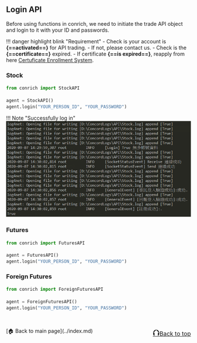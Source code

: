 ## Login API
Before using functions in conrich, we need to initiate the trade API object and login to it with your ID and passwords.

!!! danger highlight blink "Requirement"
    - Check is your account is **{==activated==}** for API trading.
        - If not, please contact us.
    - Check is the **{==certificate==}** expired.
        - If certificate **{==is expired==}**, reapply from here [Certuficate Enrollment System](https://raweb.concords.com.tw/RAWEB/CertSearch.jsp).

### Stock
```python
from conrich import StockAPI

agent = StockAPI()
agent.login("YOUR_PERSON_ID", "YOUR_PASSWORD")
```
!!! Note "Successfully log in"  
    ![alt text](../img/stock_login_success.PNG)
### Futures
```python
from conrich import FuturesAPI

agent = FuturesAPI()
agent.login("YOUR_PERSON_ID", "YOUR_PASSWORD")
```
### Foreign Futures 
```python
from conrich import ForeignFuturesAPI

agent = ForeignFuturesAPI()
agent.login("YOUR_PERSON_ID", "YOUR_PASSWORD")
```



<br>
<p style="text-align:left;">
    [🏠 Back to main page](../index.md)
    <span style="float:right;">
        <a href="#top"><font size="5">⮉</font><font size="3">Back to top</font></a>
    </span>
</p>